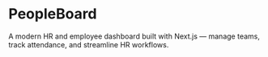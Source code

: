 # PeopleBoard
A modern HR and employee dashboard built with Next.js — manage teams, track attendance, and streamline HR workflows.
